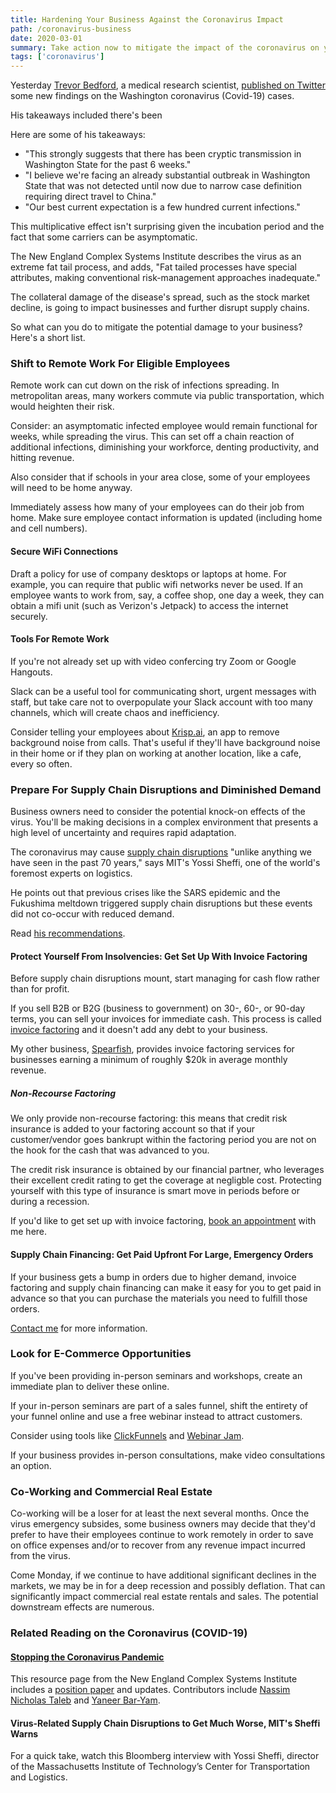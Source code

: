 ```yaml
---
title: Hardening Your Business Against the Coronavirus Impact
path: /coronavirus-business
date: 2020-03-01
summary: Take action now to mitigate the impact of the coronavirus on your business.
tags: ['coronavirus']
---
```



Yesterday <a href="https://bedford.io/team/trevor-bedford/" target="blank">Trevor Bedford</a>, a medical research scientist, <a href="https://twitter.com/trvrb/status/1233970271318503426" target="blank">published on Twitter</a> some new findings on the Washington coronavirus (Covid-19) cases. 

His takeaways included there's been 

Here are some of his takeaways: 

<ul><li>"This strongly suggests that there has been cryptic transmission in Washington State for the past 6 weeks."</li>
<li>"I believe we're facing an already substantial outbreak in Washington State that was not detected until now due to narrow case definition requiring direct travel to China." </li>
<li>"Our best current expectation is a few hundred current infections."</li></ul>

This  multiplicative effect isn't surprising given the incubation period and the fact that some carriers can be asymptomatic. 

The New England Complex Systems Institute describes the virus as an extreme fat tail process, and adds, "Fat tailed processes have special attributes, making conventional risk-management approaches inadequate."

The collateral damage of the disease's spread, such as the stock market decline, is going to impact businesses and further disrupt supply chains. 

So what can you do to mitigate the potential damage to your business? Here's a short list. 

### Shift to Remote Work For Eligible Employees

Remote work can cut down on the risk of infections spreading. In metropolitan areas, many workers commute via public transportation, which would heighten their risk. 

Consider: an asymptomatic infected employee would remain functional for weeks, while spreading the virus. This can set off a chain reaction of additional infections, diminishing your workforce, denting productivity, and hitting revenue. 

Also consider that if schools in your area close, some of your employees will need to be home anyway. 

Immediately assess how many of your employees can do their job from home. Make sure employee contact information is updated (including home and cell numbers).

#### Secure WiFi Connections

Draft a policy for use of company desktops or laptops at home. For example, you can require that public wifi networks never be used. If an employee wants to work from, say, a coffee shop, one day a week, they can obtain a mifi unit (such as Verizon's Jetpack) to access the internet securely. 

#### Tools For Remote Work

If you're not already set up with video confercing try Zoom or Google Hangouts. 

Slack can be a useful tool for communicating short, urgent messages with staff, but take care not to overpopulate your Slack account with too many channels, which will create chaos and inefficiency. 

Consider telling your employees about <a href="https://krisp.ai/" target="blank">Krisp.ai</a>, an app to remove background noise from calls. That's useful if they'll have background noise in their home or if they plan on working at another location, like a cafe, every so often.

### Prepare For Supply Chain Disruptions and Diminished Demand

Business owners need to consider the potential knock-on effects of the virus. You'll be making decisions in a complex environment that presents a high level of uncertainty and requires rapid adaptation. 

The coronavirus may cause <a href="https://www.wsj.com/articles/commentary-supply-chain-risks-from-the-coronavirus-demand-immediate-action-11582054704" target="blank">supply chain disruptions</a> "unlike anything we have seen in the past 70 years," says MIT's Yossi Sheffi, one of the world's foremost experts on logistics. 

He points out that previous crises like the SARS epidemic and the Fukushima meltdown triggered supply chain disruptions but these events did not co-occur with reduced demand.

Read <a href="https://www.wsj.com/articles/commentary-supply-chain-risks-from-the-coronavirus-demand-immediate-action-11582054704" target="blank">his recommendations</a>. 

#### Protect Yourself From Insolvencies: Get Set Up With Invoice Factoring 

Before supply chain disruptions mount, start managing for cash flow rather than for profit. 

If you sell B2B or B2G (business to government) on 30-, 60-, or 90-day terms, you can sell your invoices for immediate cash. This process is called <a href="https://www.spearfishcap.com/services/invoice-factoring/" target="blank">invoice factoring</a> and it doesn't add any debt to your business. 

My other business, <a href="https://www.spearfishcap.com/" target="blank">Spearfish</a>, provides invoice factoring services for businesses earning a minimum of roughly $20k in average monthly revenue. 

##### Non-Recourse Factoring

We only provide non-recourse factoring: this means that credit risk insurance is added to your factoring account so that if your customer/vendor goes bankrupt within the factoring period you are not on the hook for the cash that was advanced to you. 

The credit risk insurance is obtained by our financial partner, who leverages their excellent credit rating to get the coverage at negligble cost. Protecting yourself with this type of insurance is smart move in periods before or during a recession. 

If you'd like to get set up with invoice factoring, <a href="https://calendly.com/spearfish/consultation?month=2020-03" target="blank">book an appointment</a> with me here. 

#### Supply Chain Financing: Get Paid Upfront For Large, Emergency Orders

If your business gets a bump in orders due to higher demand, invoice factoring and supply chain financing can make it easy for you to get paid in advance so that you can purchase the materials you need to fulfill those orders. 

<a href="https://calendly.com/spearfish/consultation?month=2020-03" target="blank">Contact me</a> for more information.


### Look for E-Commerce Opportunities

If you've been providing in-person seminars and workshops, create an immediate plan to deliver these online. 

If your in-person seminars are part of a sales funnel, shift the entirety of your funnel online and use a free webinar instead to attract customers. 

Consider using tools like <a href="https://www.clickfunnels.com/" target="blank">ClickFunnels</a> and <a href="https://home.webinarjam.com/index" target="blank">Webinar Jam</a>.

If your business provides in-person consultations, make video consultations an option. 

### Co-Working and Commercial Real Estate

Co-working will be a loser for at least the next several months. Once the virus emergency subsides, some business owners may decide that they'd prefer to have their employees continue to work remotely in order to save on office expenses and/or to recover from any revenue impact incurred from the virus.

Come Monday, if we continue to have additional significant declines in the markets, we may be in for a deep recession and possibly deflation. That can significantly impact commercial real estate rentals and sales. The potential downstream effects are numerous. 


### Related Reading on the Coronavirus (COVID-19)

#### <a href="https://necsi.edu/corona-virus-pandemic" target="blank">Stopping the Coronavirus Pandemic</a>

This resource page from the New England Complex Systems Institute includes a <a href="https://necsi.edu/systemic-risk-of-pandemic-via-novel-pathogens-coronavirus-a-note" target="blank">position paper</a> and updates. Contributors include <a href="https://engineering.nyu.edu/faculty/nassim-nicholas-taleb" target="blank">Nassim Nicholas Taleb</a> and <a href="https://necsi.edu/yaneer-bar-yam" target="blank">Yaneer Bar-Yam</a>.

#### Virus-Related Supply Chain Disruptions to Get Much Worse, MIT's Sheffi Warns 

For a quick take, watch this Bloomberg interview with Yossi Sheffi, director of the Massachusetts Institute of Technology’s Center for Transportation and Logistics.


